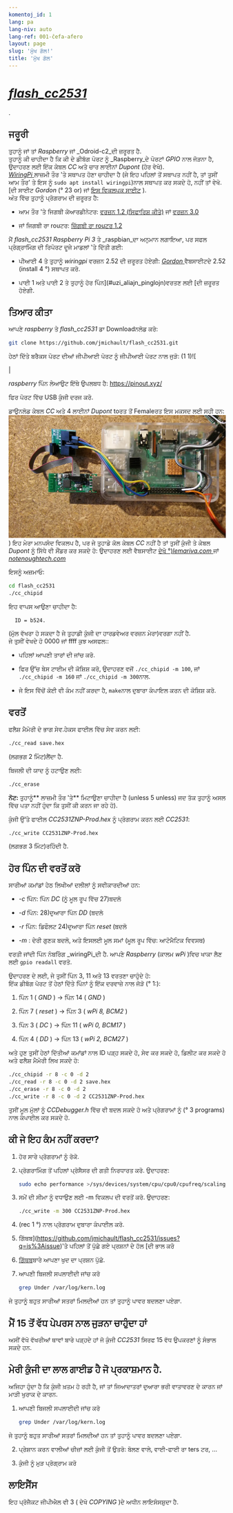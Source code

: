 ```yaml
---
komentoj_id: 1
lang: pa
lang-niv: auto
lang-ref: 001-ĉefa-afero
layout: page
slug: 'ਮੁੱਖ ਗੱਲ!'
title: 'ਮੁੱਖ ਗੱਲ'
---
```


# [ _flash\_cc2531_ ](https://github.com/jmichault/flash_cc2531)
.  

## ਜਰੂਰੀ
ਤੁਹਾਨੂੰ ਜਾਂ ਤਾਂ _Raspberry_ ਜਾਂ _Odroid-c2_ਦੀ ਜ਼ਰੂਰਤ ਹੈ.  
ਤੁਹਾਨੂੰ ਕੀ ਚਾਹੀਦਾ ਹੈ ਕਿ ਕੀ ਦੇ ਡੀਬੱਗ ਪੋਰਟ ਨੂੰ _Raspberry_ਦੇ ਪੋਰਟਾਂ _GPIO_ ਨਾਲ ਜੋੜਨਾ ਹੈ, ਉਦਾਹਰਣ ਲਈ ਇੱਕ ਕੇਬਲ _CC_ ਅਤੇ ਚਾਰ ਲਾਈਨਾਂ _Dupont_ (ਹੋਰ ਵੇਖੋ).   
[ _WiringPi_ ](http://wiringpi.com/) ਲਾਜ਼ਮੀ ਤੌਰ 'ਤੇ ਸਥਾਪਤ ਹੋਣਾ ਚਾਹੀਦਾ ਹੈ \(ਜੇ ਇਹ ਪਹਿਲਾਂ ਤੋਂ ਸਥਾਪਤ ਨਹੀਂ ਹੈ, ਤਾਂ ਤੁਸੀਂ ਆਮ ਤੌਰ' ਤੇ ਇਸ ਨੂੰ `sudo apt install wiringpi`)ਨਾਲ ਸਥਾਪਤ ਕਰ ਸਕਦੇ ਹੋ, ਨਹੀਂ ਤਾਂ ਵੇਖੋ. [ਦੀ ਸਾਈਟ _Gordon_ (° 23 or) ਜਾਂ [ਇਸ ਵਿਕਲਪਕ ਸਾਈਟ](https://github.com/WiringPi/WiringPi) \).  
ਅੰਤ ਵਿੱਚ ਤੁਹਾਨੂੰ ਪ੍ਰੋਗਰਾਮ ਦੀ ਜ਼ਰੂਰਤ ਹੈ:

* ਆਮ ਤੌਰ 'ਤੇ ਜਿਗਬੀ ਕੋਆਰਡੀਨੇਟਰ: [ ਵਰਜ਼ਨ 1.2 (ਸਿਫਾਰਿਸ਼ ਕੀਤੇ)](https://github.com/Koenkk/Z-Stack-firmware/raw/master/coordinator/Z-Stack_Home_1.2/bin/default/) ਜਾਂ [ਵਰਜ਼ਨ 3.0](https://github.com/Koenkk/Z-Stack-firmware/tree/master/coordinator/Z-Stack_3.0.x/bin)


* ਜਾਂ ਜਿਗਬੀ ਰਾ rouਟਰ: [ਜ਼ਿੱਗਬੀ ਰਾ rouਟਰ 1.2](https://github.com/Koenkk/Z-Stack-firmware/tree/master/router/CC2531/bin)



ਮੈਂ _flash\_cc2531_  _Raspberry Pi 3_ ਤੇ _raspbian_ਦਾ ਅਨੁਮਾਨ ਲਗਾਇਆ, ਪਰ ਸਫਲ ਪ੍ਰੋਗ੍ਰਾਮਿੰਗ ਦੀ ਰਿਪੋਰਟ ਦੂਜੇ ਮਾਡਲਾਂ 'ਤੇ ਦਿੱਤੀ ਗਈ:

 * ਪੀਆਈ 4 ਤੇ ਤੁਹਾਨੂੰ _wiringpi_ ਵਰਜ਼ਨ 2.52 ਦੀ ਜ਼ਰੂਰਤ ਹੋਏਗੀ:  [ _Gordon_ ](http://wiringpi.com/wiringpi-updated-to-2-52-for-the-raspberry-pi-4b/)ਵੈਬਸਾਈਟਦੇ 2.52 (install 4 °) ਸਥਾਪਤ ਕਰੋ.


 * ਪਾਈ 1 ਅਤੇ ਪਾਈ 2 ਤੇ ਤੁਹਾਨੂੰ ਹੋਰ ਪਿੰਨ](#uzi_aliajn_pinglojn)ਵਰਤਣ ਲਈ [ਦੀ ਜ਼ਰੂਰਤ ਹੋਏਗੀ.



## ਤਿਆਰ ਕੀਤਾ

ਆਪਣੇ _raspberry_ ਤੇ _flash\_cc2531_ ਡਾ Downloadਨਲੋਡ ਕਰੋ:
```bash
git clone https://github.com/jmichault/flash_cc2531.git
```

ਹੇਠਾਂ ਦਿੱਤੇ ਬਰੈਕਸ ਪੋਰਟ ਦੀਆਂ ਜੀਪੀਆਈ ਪੋਰਟ ਨੂੰ ਜੀਪੀਆਈ ਪੋਰਟ ਨਾਲ ਜੁੜੋ: (1 1)![

|  

 _raspberry_ ਪਿੰਨ ਲੇਆਉਟ ਇੱਥੇ ਉਪਲਬਧ ਹੈ: <https://pinout.xyz/>


ਫਿਰ ਪੋਰਟ ਵਿੱਚ USB ਕੁੰਜੀ ਦਰਜ ਕਰੋ.  

ਡਾਉਨਲੋਡ ਕੇਬਲ _CC_ ਅਤੇ 4 ਲਾਈਨਾਂ _Dupont_ toਰਤ ਤੋਂ Femaleਰਤ ਇਸ ਮਕਸਦ ਲਈ ਸਹੀ ਹਨ:
![ਕੁੰਜੀ ਦੀ ਫੋਟੋ ਅਤੇ _raspberry_ ](https://github.com/jmichault/files/raw/master/Raspberry-CC2531.jpg))
ਇਹ ਮੇਰਾ ਮਨਪਸੰਦ ਵਿਕਲਪ ਹੈ, ਪਰ ਜੇ ਤੁਹਾਡੇ ਕੋਲ ਕੇਬਲ _CC_ ਨਹੀਂ ਹੈ ਤਾਂ ਤੁਸੀਂ ਕੁੰਜੀ ਤੇ ਕੇਬਲ _Dupont_ ਨੂੰ ਸਿੱਧੇ ਵੀ ਸੌਂਡਰ ਕਰ ਸਕਦੇ ਹੋ: ਉਦਾਹਰਣ ਲਈ ਵੈਬਸਾਈਟ [ ਦੇਖੋ °)_lemariva.com_ ](https://lemariva.com/blog/2019/08/zigbee-flashing-cc2531-using-raspberry-pi-without-cc-debugger) ਜਾਂ [ _notenoughtech.com_ ](https://notenoughtech.com/home-automation/flashing-cc2531-without-cc-debugger )


ਇਸਨੂੰ ਅਜ਼ਮਾਓ:
```bash
cd flash_cc2531
./cc_chipid
```
ਇਹ ਵਾਪਸ ਆਉਣਾ ਚਾਹੀਦਾ ਹੈ:
```
  ID = b524.
```
(ਮੁੱਲ ਵੱਖਰਾ ਹੋ ਸਕਦਾ ਹੈ ਜੇ ਤੁਹਾਡੀ ਕੁੰਜੀ ਦਾ ਹਾਰਡਵੇਅਰ ਵਰਜ਼ਨ ਮੇਰਾ)ਵਰਗਾ ਨਹੀਂ ਹੈ.  
ਜੇ ਤੁਸੀਂ ਵੇਖਦੇ ਹੋ 0000 ਜਾਂ ffff ਕੁਝ ਅਸਫਲ::

 * ਪਹਿਲਾਂ ਆਪਣੀ ਤਾਰਾਂ ਦੀ ਜਾਂਚ ਕਰੋ.


 * ਫਿਰ ਉੱਚ ਬੇਸ ਟਾਈਮ ਦੀ ਕੋਸ਼ਿਸ਼ ਕਰੋ, ਉਦਾਹਰਣ ਵਜੋਂ `./cc_chipid -m 100`, ਜਾਂ `./cc_chipid -m 160` ਜਾਂ `./cc_chipid -m 300`ਨਾਲ.


 * ਜੇ ਇਸ ਵਿੱਚੋਂ ਕੋਈ ਵੀ ਕੰਮ ਨਹੀਂ ਕਰਦਾ ਹੈ, `make`ਨਾਲ ਦੁਬਾਰਾ ਕੰਪਾਇਲ ਕਰਨ ਦੀ ਕੋਸ਼ਿਸ਼ ਕਰੋ.



## ਵਰਤੋਂ
ਫਲੈਸ਼ ਮੈਮੋਰੀ ਦੇ ਭਾਗ ਸੇਵ.ਹੇਕਸ ਫਾਈਲ ਵਿੱਚ ਸੇਵ ਕਰਨ ਲਈ:
```bash
./cc_read save.hex
```
(ਲਗਭਗ 2 ਮਿੰਟ)ਲੈਂਦਾ ਹੈ.  

ਬਿਜਲੀ ਦੀ ਯਾਦ ਨੂੰ ਹਟਾਉਣ ਲਈ:
```bash
./cc_erase
```
**ਨੋਟ:** ਤੁਹਾਨੂੰ** ਲਾਜ਼ਮੀ ਤੌਰ 'ਤੇ** ਮਿਟਾਉਣਾ ਚਾਹੀਦਾ ਹੈ (unless 5 unless) ਜਦ ਤੱਕ ਤੁਹਾਨੂੰ ਅਸਲ ਵਿੱਚ ਪਤਾ ਨਹੀਂ ਹੁੰਦਾ ਕਿ ਤੁਸੀਂ ਕੀ ਕਰਨ ਜਾ ਰਹੇ ਹੋ).

ਕੁੰਜੀ ਉੱਤੇ ਫਾਈਲ _CC2531ZNP-Prod.hex_ ਨੂੰ ਪ੍ਰੋਗਰਾਮ ਕਰਨ ਲਈ _CC2531_:
```bash
./cc_write CC2531ZNP-Prod.hex
```
(ਲਗਭਗ 3 ਮਿੰਟ)ਰਹਿੰਦੀ ਹੈ.

<a id="uzi_aliajn_pinglojn"></a>

## ਹੋਰ ਪਿੰਨ ਦੀ ਵਰਤੋਂ ਕਰੋ

ਸਾਰੀਆਂ ਕਮਾਂਡਾਂ ਹੇਠ ਲਿਖੀਆਂ ਦਲੀਲਾਂ ਨੂੰ ਸਵੀਕਾਰਦੀਆਂ ਹਨ:

 * _-c_ ਪਿੰਨ: ਪਿੰਨ _DC_ (ਨੂੰ ਮੂਲ ਰੂਪ ਵਿੱਚ 27)ਬਦਲੋ


 * _-d_ ਪਿੰਨ: 28)ਦੁਆਰਾ ਪਿੰਨ _DD_ (ਬਦਲੋ


 * _-r_ ਪਿੰਨ: ਡਿਫੌਲਟ 24)ਦੁਆਰਾ ਪਿੰਨ _reset_ (ਬਦਲੋ


 * _-m_ : ਦੇਰੀ ਗੁਣਕ ਬਦਲੋ, ਅਤੇ ਇਸਲਈ ਮੂਲ ਸਮਾਂ (ਮੂਲ ਰੂਪ ਵਿੱਚ: ਆਟੋਮੈਟਿਕ ਵਿਵਸਥ)



ਵਰਤੀ ਜਾਂਦੀ ਪਿੰਨ ਨੰਬਰਿੰਗ _wiringPi_ਦੀ ਹੈ. ਆਪਣੇ _Raspberry_ (ਕਾਲਮ _wPi_ )ਵਿਚ ਖਾਕਾ ਲੈਣ ਲਈ `gpio readall` ਵਰਤੋ.

ਉਦਾਹਰਣ ਦੇ ਲਈ, ਜੇ ਤੁਸੀਂ ਪਿੰਨ 3, 11 ਅਤੇ 13 ਵਰਤਣਾ ਚਾਹੁੰਦੇ ਹੋ:  
ਇੱਕ ਡੀਬੱਗ ਪੋਰਟ ਤੋਂ ਹੇਠਾਂ ਦਿੱਤੇ ਪਿੰਨਾਂ ਨੂੰ ਇੱਕ ਦਰਵਾਜ਼ੇ ਨਾਲ ਜੋੜੋ (° 1:):

 1. ਪਿੰਨ 1 ( _GND_ ) -> ਪਿੰਨ 14 ( _GND_ )


 2. ਪਿੰਨ 7 ( _reset_ ) -> ਪਿੰਨ 3 ( _wPi 8, BCM2_ )


 3. ਪਿੰਨ 3 ( _DC_ ) -> ਪਿੰਨ 11 ( _wPi 0, BCM17_ )


 4. ਪਿੰਨ 4 ( _DD_ ) -> ਪਿੰਨ 13 ( _wPi 2, BCM27_ )



ਅਤੇ ਹੁਣ ਤੁਸੀਂ ਹੇਠਾਂ ਦਿੱਤੀਆਂ ਕਮਾਂਡਾਂ ਨਾਲ ID ਪੜ੍ਹ ਸਕਦੇ ਹੋ, ਸੇਵ ਕਰ ਸਕਦੇ ਹੋ, ਡਿਲੀਟ ਕਰ ਸਕਦੇ ਹੋ ਅਤੇ ਫਲੈਸ਼ ਮੈਮੋਰੀ ਲਿਖ ਸਕਦੇ ਹੋ:
```bash
./cc_chipid -r 8 -c 0 -d 2
./cc_read -r 8 -c 0 -d 2 save.hex
./cc_erase -r 8 -c 0 -d 2
./cc_write -r 8 -c 0 -d 2 CC2531ZNP-Prod.hex
```

ਤੁਸੀਂ ਮੂਲ ਮੁੱਲਾਂ ਨੂੰ _CCDebugger.h_ ਵਿੱਚ ਵੀ ਬਦਲ ਸਕਦੇ ਹੋ ਅਤੇ ਪ੍ਰੋਗਰਾਮਾਂ ਨੂੰ (° 3 programs) ਨਾਲ ਕੰਪਾਈਲ ਕਰ ਸਕਦੇ ਹੋ.

## ਕੀ ਜੇ ਇਹ ਕੰਮ ਨਹੀਂ ਕਰਦਾ?

1. ਹੋਰ ਸਾਰੇ ਪ੍ਰੋਗਰਾਮਾਂ ਨੂੰ ਰੋਕੋ.


2. ਪ੍ਰੋਗਰਾਮਿੰਗ ਤੋਂ ਪਹਿਲਾਂ ਪ੍ਰੋਸੈਸਰ ਦੀ ਗਤੀ ਨਿਰਧਾਰਤ ਕਰੋ. ਉਦਾਹਰਣ:



   ```bash
   sudo echo performance >/sys/devices/system/cpu/cpu0/cpufreq/scaling_governor
   ```
3. ਸਮੇਂ ਦੀ ਸੀਮਾ ਨੂੰ ਵਧਾਉਣ ਲਈ -m ਵਿਕਲਪ ਦੀ ਵਰਤੋਂ ਕਰੋ. ਉਦਾਹਰਣ:



   ```bash
   ./cc_write -m 300 CC2531ZNP-Prod.hex
   ```
4. (rec 1 °) ਨਾਲ ਪ੍ਰੋਗਰਾਮ ਦੁਬਾਰਾ ਕੰਪਾਈਲ ਕਰੋ.



5. ਗਿੱਥਬ](https://github.com/jmichault/flash_cc2531/issues?q=is%3Aissue)'ਤੇ ਪਹਿਲਾਂ ਤੋਂ ਪੁੱਛੇ ਗਏ ਪ੍ਰਸ਼ਨਾਂ ਦੇ ਹੱਲ [ਦੀ ਭਾਲ ਕਰੋ



6.  [ਗਿੱਥਬ](https://github.com/jmichault/flash_cc2531/issues/new/choose)ਬਾਰੇ ਆਪਣਾ ਖੁਦ ਦਾ ਪ੍ਰਸ਼ਨ ਪੁੱਛੋ.



7. ਆਪਣੀ ਬਿਜਲੀ ਸਪਲਾਈਦੀ ਜਾਂਚ ਕਰੋ


    
   ```bash
   grep Under /var/log/kern.log
   ```
ਜੇ ਤੁਹਾਨੂੰ ਬਹੁਤ ਸਾਰੀਆਂ ਸਤਰਾਂ ਮਿਲਦੀਆਂ ਹਨ ਤਾਂ ਤੁਹਾਨੂੰ ਪਾਵਰ ਬਦਲਣਾ ਪਏਗਾ.  

## ਮੈਂ 15 ਤੋਂ ਵੱਧ ਪੇਪਰਸ ਨਾਲ ਜੁੜਨਾ ਚਾਹੁੰਦਾ ਹਾਂ
ਅਸੀਂ ਵੱਖੋ ਵੱਖਰੀਆਂ ਥਾਵਾਂ ਬਾਰੇ ਪੜ੍ਹਦੇ ਹਾਂ ਜੋ ਕੁੰਜੀ _CC2531_ ਸਿਰਫ 15 ਵੱਧ ਉਪਕਰਣਾਂ ਨੂੰ ਸੰਭਾਲ ਸਕਦੇ ਹਨ.  

## ਮੇਰੀ ਕੁੰਜੀ ਦਾ ਲਾਲ ਗਾਈਡ ਹੈ ਜੋ ਪ੍ਰਕਾਸ਼ਮਾਨ ਹੈ.
ਅਜਿਹਾ ਹੁੰਦਾ ਹੈ ਕਿ ਕੁੰਜੀ ਖ਼ਤਮ ਹੋ ਰਹੀ ਹੈ, ਜਾਂ ਤਾਂ ਜਿਆਦਾਤਰਾਂ ਦੁਆਰਾ ਭਰੀ ਵਾਤਾਵਰਣ ਦੇ ਕਾਰਨ ਜਾਂ ਮਾੜੀ ਖੁਰਾਕ ਦੇ ਕਾਰਨ.  

1. ਆਪਣੀ ਬਿਜਲੀ ਸਪਲਾਈਦੀ ਜਾਂਚ ਕਰੋ


    
   ```bash
   grep Under /var/log/kern.log
   ```
ਜੇ ਤੁਹਾਨੂੰ ਬਹੁਤ ਸਾਰੀਆਂ ਸਤਰਾਂ ਮਿਲਦੀਆਂ ਹਨ ਤਾਂ ਤੁਹਾਨੂੰ ਪਾਵਰ ਬਦਲਣਾ ਪਏਗਾ.  

2. ਪ੍ਰੇਸ਼ਾਨ ਕਰਨ ਵਾਲੀਆਂ ਚੀਜ਼ਾਂ ਲਈ ਕੁੰਜੀ ਤੋਂ ਉਤਰੋ: ਬੋਲਣ ਵਾਲੇ, ਵਾਈ-ਫਾਈ ਰਾ ters ਟਰ, ...



3. ਕੁੰਜੀ ਨੂੰ ਮੁੜ ਪ੍ਰੋਗ੍ਰਾਮ ਕਰੋ


 


## ਲਾਇਸੈਂਸ

ਇਹ ਪ੍ਰੋਜੈਕਟ ਜੀਪੀਐਲ ਵੀ 3 ( ਦੇਖੋ _COPYING_ )ਦੇ ਅਧੀਨ ਲਾਇਸੰਸਸ਼ੁਦਾ ਹੈ.
